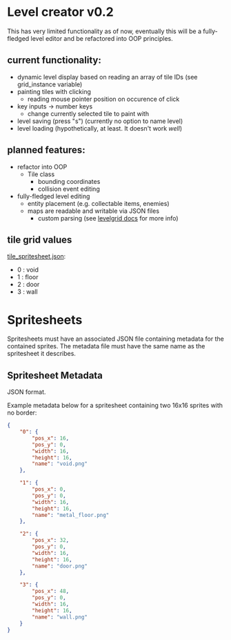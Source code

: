 # Level creator v0.2

This has very limited functionality as of now, eventually this will be a fully-fledged level editor and be refactored into OOP principles.

## current functionality: 

- dynamic level display based on reading an array of tile IDs (see grid_instance variable)
- painting tiles with clicking
	- reading mouse pointer position on occurence of click
- key inputs -> number keys
	- change currently selected tile to paint with
- level saving (press "s") (currently no option to name level)
- level loading (hypothetically, at least. It doesn't work *well*)

## planned features:

- refactor into OOP
	- Tile class
		- bounding coordinates
		- collision event editing
- fully-fledged level editing
	- entity placement (e.g. collectable items, enemies)
	- maps are readable and writable via JSON files
		- custom parsing (see [levelgrid docs](levelgrid_docs.md) for more info)

## tile grid values

[tile_spritesheet.json](Assets/tile_spritesheet.json):

- 0 : void
- 1 : floor
- 2 : door
- 3 : wall

# Spritesheets

Spritesheets must have an associated JSON file containing metadata for the contained sprites. The metadata file must have the same name as the spritesheet it describes.

## Spritesheet Metadata

JSON format.

Example metadata below for a spritesheet containing two 16x16 sprites with no border:

```JSON
{
	"0": {
		"pos_x": 16,
		"pos_y": 0,
		"width": 16,
		"height": 16,
		"name": "void.png"
	},

	"1": {
		"pos_x": 0,
		"pos_y": 0,
		"width": 16,
		"height": 16,
		"name": "metal_floor.png"
	},

	"2": {
		"pos_x": 32,
		"pos_y": 0,
		"width": 16,
		"height": 16,
		"name": "door.png"
	},

	"3": {
		"pos_x": 48,
		"pos_y": 0,
		"width": 16,
		"height": 16,
		"name": "wall.png"
	}
}
```
